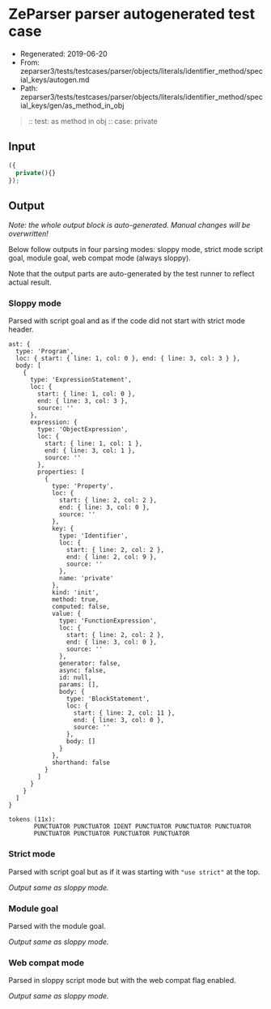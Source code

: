 # ZeParser parser autogenerated test case

- Regenerated: 2019-06-20
- From: zeparser3/tests/testcases/parser/objects/literals/identifier_method/special_keys/autogen.md
- Path: zeparser3/tests/testcases/parser/objects/literals/identifier_method/special_keys/gen/as_method_in_obj

> :: test: as method in obj
> :: case: private

## Input


`````js
({
  private(){}
});
`````

## Output

_Note: the whole output block is auto-generated. Manual changes will be overwritten!_

Below follow outputs in four parsing modes: sloppy mode, strict mode script goal, module goal, web compat mode (always sloppy).

Note that the output parts are auto-generated by the test runner to reflect actual result.

### Sloppy mode

Parsed with script goal and as if the code did not start with strict mode header.

`````
ast: {
  type: 'Program',
  loc: { start: { line: 1, col: 0 }, end: { line: 3, col: 3 } },
  body: [
    {
      type: 'ExpressionStatement',
      loc: {
        start: { line: 1, col: 0 },
        end: { line: 3, col: 3 },
        source: ''
      },
      expression: {
        type: 'ObjectExpression',
        loc: {
          start: { line: 1, col: 1 },
          end: { line: 3, col: 1 },
          source: ''
        },
        properties: [
          {
            type: 'Property',
            loc: {
              start: { line: 2, col: 2 },
              end: { line: 3, col: 0 },
              source: ''
            },
            key: {
              type: 'Identifier',
              loc: {
                start: { line: 2, col: 2 },
                end: { line: 2, col: 9 },
                source: ''
              },
              name: 'private'
            },
            kind: 'init',
            method: true,
            computed: false,
            value: {
              type: 'FunctionExpression',
              loc: {
                start: { line: 2, col: 2 },
                end: { line: 3, col: 0 },
                source: ''
              },
              generator: false,
              async: false,
              id: null,
              params: [],
              body: {
                type: 'BlockStatement',
                loc: {
                  start: { line: 2, col: 11 },
                  end: { line: 3, col: 0 },
                  source: ''
                },
                body: []
              }
            },
            shorthand: false
          }
        ]
      }
    }
  ]
}

tokens (11x):
       PUNCTUATOR PUNCTUATOR IDENT PUNCTUATOR PUNCTUATOR PUNCTUATOR
       PUNCTUATOR PUNCTUATOR PUNCTUATOR PUNCTUATOR
`````

### Strict mode

Parsed with script goal but as if it was starting with `"use strict"` at the top.

_Output same as sloppy mode._

### Module goal

Parsed with the module goal.

_Output same as sloppy mode._

### Web compat mode

Parsed in sloppy script mode but with the web compat flag enabled.

_Output same as sloppy mode._
